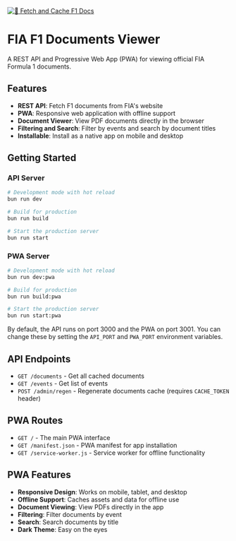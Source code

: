 [![🔄 Fetch and Cache F1 Docs](https://github.com/Derewith/fiaf1-files/actions/workflows/fetch-docs.yml/badge.svg)](https://github.com/Derewith/fiaf1-files/actions/workflows/fetch-docs.yml)

# FIA F1 Documents Viewer

A REST API and Progressive Web App (PWA) for viewing official FIA Formula 1 documents.

## Features

- **REST API**: Fetch F1 documents from FIA's website
- **PWA**: Responsive web application with offline support
- **Document Viewer**: View PDF documents directly in the browser
- **Filtering and Search**: Filter by events and search by document titles
- **Installable**: Install as a native app on mobile and desktop

## Getting Started

### API Server

```bash
# Development mode with hot reload
bun run dev

# Build for production
bun run build

# Start the production server
bun run start
```

### PWA Server

```bash
# Development mode with hot reload
bun run dev:pwa

# Build for production
bun run build:pwa

# Start the production server
bun run start:pwa
```

By default, the API runs on port 3000 and the PWA on port 3001.
You can change these by setting the `API_PORT` and `PWA_PORT` environment variables.

## API Endpoints

- `GET /documents` - Get all cached documents
- `GET /events` - Get list of events
- `POST /admin/regen` - Regenerate documents cache (requires `CACHE_TOKEN` header)

## PWA Routes

- `GET /` - The main PWA interface
- `GET /manifest.json` - PWA manifest for app installation
- `GET /service-worker.js` - Service worker for offline functionality

## PWA Features

- **Responsive Design**: Works on mobile, tablet, and desktop
- **Offline Support**: Caches assets and data for offline use
- **Document Viewing**: View PDFs directly in the app
- **Filtering**: Filter documents by event
- **Search**: Search documents by title
- **Dark Theme**: Easy on the eyes
